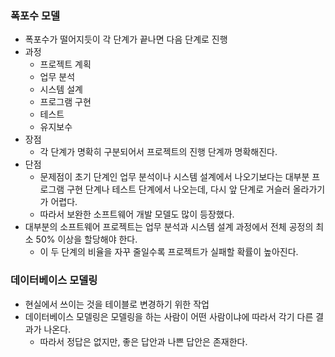 ### 폭포수 모델
- 폭포수가 떨어지듯이 각 단계가 끝나면 다음 단계로 진행
- 과정
  - 프로젝트 계획
  - 업무 분석
  - 시스템 설계
  - 프로그램 구현
  - 테스트
  - 유지보수
- 장점
  - 각 단계가 명확히 구분되어서 프로젝트의 진행 단계까 명확해진다.
- 단점
  - 문제점이 초기 단계인 업무 분석이나 시스템 설계에서 나오기보다는 대부분 프로그램 구현 단계나 테스트 단계에서 나오는데, 다시 앞 단계로 거슬러 올라가기가 어렵다.
  - 따라서 보완한 소프트웨어 개발 모델도 많이 등장했다.
- 대부분의 소프트웨어 프로젝트는 업무 분석과 시스템 설계 과정에서 전체 공정의 최소 50% 이상을 할당해야 한다.
  - 이 두 단계의 비율을 자꾸 줄일수록 프로젝트가 실패할 확률이 높아진다.

### 데이터베이스 모델링
- 현실에서 쓰이는 것을 테이블로 변경하기 위한 작업
- 데이터베이스 모델링은 모델링을 하는 사람이 어떤 사람이냐에 따라서 각기 다른 결과가 나온다.
  - 따라서 정답은 없지만, 좋은 답안과 나쁜 답안은 존재한다.
